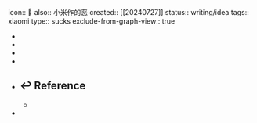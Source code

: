 icon:: 🤮
also:: 小米作的恶
created:: [[20240727]]
status:: writing/idea
tags:: xiaomi
type:: sucks
exclude-from-graph-view:: true

-
-
-
-
- ## ↩ Reference
  -
-